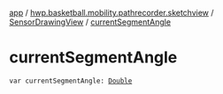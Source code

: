 [app](../../index.md) / [hwp.basketball.mobility.pathrecorder.sketchview](../index.md) / [SensorDrawingView](index.md) / [currentSegmentAngle](.)

# currentSegmentAngle

`var currentSegmentAngle: `[`Double`](https://kotlinlang.org/api/latest/jvm/stdlib/kotlin/-double/index.html)